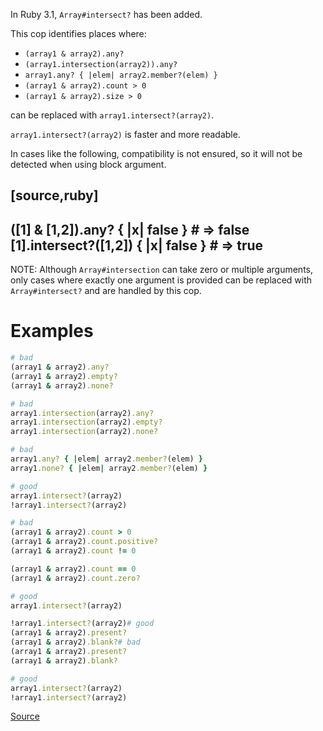 
In Ruby 3.1, `Array#intersect?` has been added.

This cop identifies places where:

* `(array1 & array2).any?`
* `(array1.intersection(array2)).any?`
* `array1.any? { |elem| array2.member?(elem) }`
* `(array1 & array2).count > 0`
* `(array1 & array2).size > 0`

can be replaced with `array1.intersect?(array2)`.

`array1.intersect?(array2)` is faster and more readable.

In cases like the following, compatibility is not ensured,
so it will not be detected when using block argument.

[source,ruby]
----
([1] & [1,2]).any? { |x| false }    # => false
[1].intersect?([1,2]) { |x| false } # => true
----

NOTE: Although `Array#intersection` can take zero or multiple arguments,
only cases where exactly one argument is provided can be replaced with
`Array#intersect?` and are handled by this cop.

# Examples

```ruby
# bad
(array1 & array2).any?
(array1 & array2).empty?
(array1 & array2).none?

# bad
array1.intersection(array2).any?
array1.intersection(array2).empty?
array1.intersection(array2).none?

# bad
array1.any? { |elem| array2.member?(elem) }
array1.none? { |elem| array2.member?(elem) }

# good
array1.intersect?(array2)
!array1.intersect?(array2)

# bad
(array1 & array2).count > 0
(array1 & array2).count.positive?
(array1 & array2).count != 0

(array1 & array2).count == 0
(array1 & array2).count.zero?

# good
array1.intersect?(array2)

!array1.intersect?(array2)# good
(array1 & array2).present?
(array1 & array2).blank?# bad
(array1 & array2).present?
(array1 & array2).blank?

# good
array1.intersect?(array2)
!array1.intersect?(array2)
```

[Source](http://www.rubydoc.info/gems/rubocop/RuboCop/Cop/Style/ArrayIntersect)